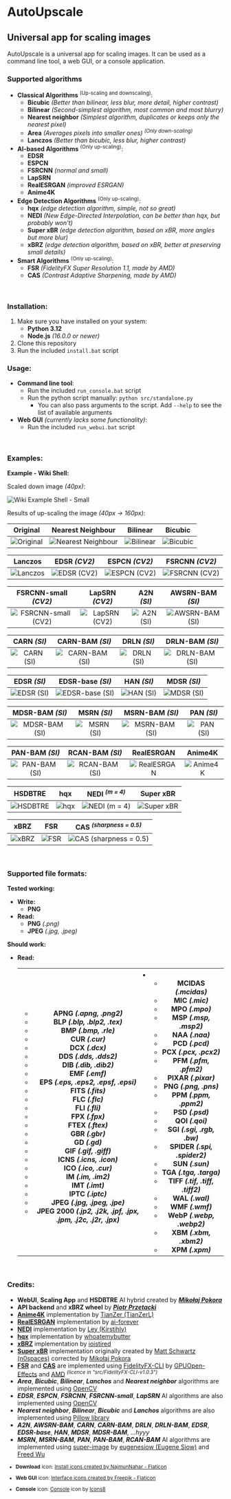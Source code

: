 # AutoUpscale

## Universal app for scaling images

AutoUpscale is a universal app for scaling images. It can be used as a command line tool, a web GUI, or a console application.

### Supported algorithms
- **Classical Algorithms** <sup>(Up-scaling and downscaling)</sup>:
  - **Bicubic** *(Better than bilinear, less blur, more detail, higher contrast)*
  - **Bilinear** *(Second-simplest algorithm, most common and most blurry)*
  - **Nearest neighbor** *(Simplest algorithm, duplicates or keeps only the nearest pixel)*
  - **Area** *(Averages pixels into smaller ones)* *<sup>(Only down-scaling)</sup>*
  - **Lanczos** *(Better than bicubic, less blur, higher contrast)*
- **AI-based Algorithms** <sup>(Only up-scaling)</sup>:
  - **EDSR**
  - **ESPCN**
  - **FSRCNN** *(normal and small)*
  - **LapSRN**
  - **RealESRGAN** *(improved ESRGAN)*
  - **Anime4K**
- **Edge Detection Algorithms** <sup>(Only up-scaling)</sup>:
  - **hqx** *(edge detection algorithm, simple, not so great)*
  - **NEDI** *(New Edge-Directed Interpolation, can be better than hqx, but probably won't)*
  - **Super xBR** *(edge detection algorithm, based on xBR, more angles but more blur)*
  - **xBRZ** *(edge detection algorithm, based on xBR, better at preserving small details)*
- **Smart Algorithms** <sup>(Only up-scaling)</sup>:
  - **FSR** *(FidelityFX Super Resolution 1.1, made by AMD)*
  - **CAS** *(Contrast Adaptive Sharpening, made by AMD)*

<br/>

### Installation:
1. Make sure you have installed on your system:
   - **Python 3.12**
   - **Node.js** *(16.0.0 or newer)*
2. Clone this repository
3. Run the included `install.bat` script

### Usage:
- **Command line tool**:
  - Run the included `run_console.bat` script
  - Run the python script manually: `python src/standalone.py`
    - You can also pass arguments to the script. Add `--help` to see the list of available arguments
- **Web GUI** *(currently lacks some functionality)*:
  - Run the included `run_webui.bat` script

<br/>

### Examples:
**Example - Wiki Shell:**

Scaled down image *(40px)*:

![Wiki Example Shell - Small](./src/example_images/input/example_shell_40px.png)

Results of up-scaling the image *(40px -> 160px)*:

| Original | Nearest Neighbour | Bilinear | Bicubic |
| :---: | :---: | :---: | :---: |
| ![Original](https://upload.wikimedia.org/wikipedia/commons/a/a6/160_by_160_thumbnail_of_%27Green_Sea_Shell%27.png) | ![Nearest Neighbour](./src/example_images/output/CV2_INTER_NEAREST_example_shell_40px_4x.png) | ![Bilinear](./src/example_images/output/CV2_INTER_LINEAR_example_shell_40px_4x.png) | ![Bicubic](./src/example_images/output/CV2_INTER_CUBIC_example_shell_40px_4x.png) |

| Lanczos | EDSR *(CV2)* | ESPCN *(CV2)* | FSRCNN *(CV2)* |
| :---: | :---: | :---: | :---: |
| ![Lanczos](./src/example_images/output/CV2_INTER_LANCZOS4_example_shell_40px_4x.png) | ![EDSR *(CV2)*](./src/example_images/output/CV2_EDSR_example_shell_40px_4x.png) | ![ESPCN *(CV2)*](./src/example_images/output/CV2_ESPCN_example_shell_40px_4x.png) | ![FSRCNN *(CV2)*](./src/example_images/output/CV2_FSRCNN_example_shell_40px_4x.png) |

| FSRCNN-small *(CV2)* | LapSRN *(CV2)* | A2N *(SI)* | AWSRN-BAM *(SI)* |
| :---: | :---: | :---: | :---: |
| ![FSRCNN-small *(CV2)*](./src/example_images/output/CV2_FSRCNN_small_example_shell_40px_4x.png) | ![LapSRN *(CV2)*](./src/example_images/output/CV2_LapSRN_example_shell_40px_4x.png) | ![A2N *(SI)*](./src/example_images/output/SI_a2n_example_shell_40px_4x.png) | ![AWSRN-BAM *(SI)*](./src/example_images/output/SI_awsrn_bam_example_shell_40px_4x.png) |

| CARN *(SI)* | CARN-BAM *(SI)* | DRLN *(SI)* | DRLN-BAM *(SI)* |
| :---: | :---: | :---: | :---: |
| ![CARN *(SI)*](./src/example_images/output/SI_carn_example_shell_40px_4x.png) | ![CARN-BAM *(SI)*](./src/example_images/output/SI_carn_bam_example_shell_40px_4x.png) | ![DRLN *(SI)*](./src/example_images/output/SI_drln_example_shell_40px_4x.png) | ![DRLN-BAM *(SI)*](./src/example_images/output/SI_drln_bam_example_shell_40px_4x.png) |

| EDSR *(SI)* | EDSR-base *(SI)* | HAN *(SI)* | MDSR *(SI)* |
| :---: | :---: | :---: | :---: |
| ![EDSR *(SI)*](./src/example_images/output/SI_edsr_example_shell_40px_4x.png) | ![EDSR-base *(SI)*](./src/example_images/output/SI_edsr_base_example_shell_40px_4x.png) | ![HAN *(SI)*](./src/example_images/output/SI_han_example_shell_40px_4x.png) | ![MDSR *(SI)*](./src/example_images/output/SI_mdsr_example_shell_40px_4x.png) |

| MDSR-BAM *(SI)* | MSRN *(SI)* | MSRN-BAM *(SI)* | PAN *(SI)* |
| :---: | :---: | :---: | :---: |
| ![MDSR-BAM *(SI)*](./src/example_images/output/SI_mdsr_bam_example_shell_40px_4x.png) | ![MSRN *(SI)*](./src/example_images/output/SI_msrn_example_shell_40px_4x.png) | ![MSRN-BAM *(SI)*](./src/example_images/output/SI_msrn_bam_example_shell_40px_4x.png) | ![PAN *(SI)*](./src/example_images/output/SI_pan_example_shell_40px_4x.png) |

| PAN-BAM *(SI)* | RCAN-BAM *(SI)* | RealESRGAN | Anime4K |
| :---: | :---: | :---: | :---: |
| ![PAN-BAM *(SI)*](./src/example_images/output/SI_pan_bam_example_shell_40px_4x.png) | ![RCAN-BAM *(SI)*](./src/example_images/output/SI_rcan_bam_example_shell_40px_4x.png) | ![RealESRGAN](./src/example_images/output/RealESRGAN_example_shell_40px_4x.png) | ![Anime4K](./src/example_images/output/Anime4K_example_shell_40px_4x.png) |

| HSDBTRE | hqx | NEDI <sup>*(m = 4)*</sup> | Super xBR |
| :---: | :---: | :---: | :---: |
| ![HSDBTRE](./src/example_images/output/HSDBTRE_example_shell_40px_4x.png) | ![hqx](./src/example_images/output/hqx_example_shell_40px_4x.png) | ![NEDI <sup>*(m = 4)*</sup>](./src/example_images/output/NEDI_example_shell_40px_4x.png) | ![Super xBR](./src/example_images/output/Super_xBR_example_shell_40px_4x.png) |

| xBRZ | FSR | CAS <sup>*(sharpness = 0.5)*</sup> |
| :---: | :---: | :---: |
| ![xBRZ](./src/example_images/output/xBRZ_example_shell_40px_4x.png) | ![FSR](./src/example_images/output/example_shell_40px_FSR.png) | ![CAS <sup>*(sharpness = 0.5)*</sup>](./src/example_images/output/example_shell_40px_CAS.png) |

<br/>

### Supported file formats:
**Tested working:**
- **Write:**
  - **PNG**
- **Read:**
  - **PNG** *(.png)*
  - **JPEG** *(.jpg, .jpeg)*

**Should work:**
- **Read:**
  <table>
    <tr>
      <th>
- 
    - **APNG** *(.apng, .png2)*
    - **BLP** *(.blp, .blp2, .tex)*
    - **BMP** *(.bmp, .rle)*
    - **CUR** *(.cur)*
    - **DCX** *(.dcx)*
    - **DDS** *(.dds, .dds2)*
    - **DIB** *(.dib, .dib2)*
    - **EMF** *(.emf)*
    - **EPS** *(.eps, .eps2, .epsf, .epsi)*
    - **FITS** *(.fits)*
    - **FLC** *(.flc)*
    - **FLI** *(.fli)*
    - **FPX** *(.fpx)*
    - **FTEX** *(.ftex)*
    - **GBR** *(.gbr)*
    - **GD** *(.gd)*
    - **GIF** *(.gif, .giff)*
    - **ICNS** *(.icns, .icon)*
    - **ICO** *(.ico, .cur)*
    - **IM** *(.im, .im2)*
    - **IMT** *(.imt)*
    - **IPTC** *(.iptc)*
    - **JPEG** *(.jpg, .jpeg, .jpe)*
    - **JPEG 2000** *(.jp2, .j2k, .jpf, .jpx, .jpm, .j2c, .j2r, .jpx)*
      </th>
      <th>
-
    - **MCIDAS** *(.mcidas)*
    - **MIC** *(.mic)*
    - **MPO** *(.mpo)*
    - **MSP** *(.msp, .msp2)*
    - **NAA** *(.naa)*
    - **PCD** *(.pcd)*
    - **PCX** *(.pcx, .pcx2)*
    - **PFM** *(.pfm, .pfm2)*
    - **PIXAR** *(.pixar)*
    - **PNG** *(.png, .pns)*
    - **PPM** *(.ppm, .ppm2)*
    - **PSD** *(.psd)*
    - **QOI** *(.qoi)*
    - **SGI** *(.sgi, .rgb, .bw)*
    - **SPIDER** *(.spi, .spider2)*
    - **SUN** *(.sun)*
    - **TGA** *(.tga, .targa)*
    - **TIFF** *(.tif, .tiff, .tiff2)*
    - **WAL** *(.wal)*
    - **WMF** *(.wmf)*
    - **WebP** *(.webp, .webp2)*
    - **XBM** *(.xbm, .xbm2)*
    - **XPM** *(.xpm)*
      </th>
    </tr>
  </table>

<br/>

### Credits:
- **WebUI**, **Scaling App** and **HSDBTRE** AI hybrid created by [***Mikołaj Pokora***](https://github.com/MikiP98)
- **API backend** and **xBRZ wheel** by [***Piotr Przetacki***](https://github.com/PiotrPrzetacki)
- [**Anime4K**](https://github.com/TianZerL/pyanime4k) implementation by [TianZer (TianZerL)](https://github.com/TianZerL)
- [**RealESRGAN**](https://github.com/ai-forever/Real-ESRGAN) implementation by [ai-forever](https://github.com/ai-forever)
- [**NEDI**](https://github.com/Kirstihly/Edge-Directed_Interpolation) implementation by [Ley (Kirstihly)](https://github.com/Kirstihly)
- [**hqx**](https://pypi.org/project/hqx/) implementation by [whoatemybutter](https://pypi.org/user/whoatemybutter/)
- [**xBRZ**](https://github.com/ioistired/xbrz.py) implementation by [ioistired](https://github.com/ioistired)
- [**Super xBR**](https://github.com/MikiP98/py-super-xbr) implementation originally created by [Matt Schwartz (n0spaces)](https://github.com/n0spaces) corrected by [Mikołaj Pokora](https://github.com/MikiP98)
- [**FSR**](https://gpuopen.com/fidelityfx-superresolution/) and [**CAS**](https://gpuopen.com/fidelityfx-cas/) are implemented using [FidelityFX-CLI](https://github.com/GPUOpen-Effects/FidelityFX-CLI) by [GPUOpen-Effects](https://github.com/GPUOpen-Effects) and [AMD](https://www.amd.com/) <sup>*(licence in "src/FidelityFX-CLI-v1.0.3")*</sup>
- ***Area***, ***Bicubic***, ***Bilinear***, ***Lanchos*** and ***Nearest neighbor*** algorithms are implemented using [OpenCV](https://opencv.org)
- ***EDSR***, ***ESPCN***, ***FSRCNN***, ***FSRCNN-small***, ***LapSRN*** AI algorithms are also implemented using [OpenCV](https://opencv.org)
- ***Nearest neighbor***, ***Bilinear***, ***Bicubic*** and ***Lanchos*** algorithms are also implemented using [Pillow library](https://pillow.readthedocs.io/en/stable/)
- ***A2N***, ***AWSRN-BAM***, ***CARN***, ***CARN-BAM***, ***DRLN***, ***DRLN-BAM***, ***EDSR***, ***EDSR-base***, ***HAN***, ***MDSR***, ***MDSR-BAM***, .*..hyyy*
- ***MSRN***, ***MSRN-BAM***, ***PAN***, ***PAN-BAM***, ***RCAN-BAM*** AI algorithms are implemented using [super-image](https://pypi.org/project/super-image/) by [eugenesiow (Eugene Siow)](https://pypi.org/user/eugenesiow/) and [Freed Wu](https://pypi.org/user/Freed-Wu/)

<sup>

- **Download** icon: <a href="https://www.flaticon.com/free-icons/install" title="install icons">Install icons created by NajmunNahar - Flaticon</a>

- **Web GUI** icon: <a href="https://www.flaticon.com/free-icons/interface" title="interface icons">Interface icons created by Freepik - Flaticon</a>

- **Console** icon: <a target="_blank" href="https://icons8.com/icon/nRH1nzeThlgk/console">Console</a> icon by <a target="_blank" href="https://icons8.com">Icons8</a>

</sup>
